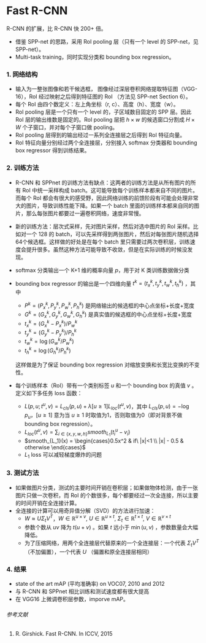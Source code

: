 # Fast R-CNN

R-CNN 的扩展，比 R-CNN 快 200+ 倍。

- 借鉴 SPP-net 的思路，采用 RoI pooling 层（只有一个 level 的 SPP-net，见 SPP-net）。
- Multi-task training，同时实现分类和 bounding box regression。

### 1. 网络结构

- 输入为一整张图像和若干候选框， 图像经过深层卷积网络提取特征图（VGG-16），RoI 经过映射之后得到特征图的 RoI （方法见 SPP-net Section 6）。
- 每个 RoI 由四个数定义：左上角坐标（r, c）、高度（h）、宽度（w）。
- RoI pooling 层是一个只有一个 level 的，子区域数目固定的 SPP 层。因此 RoI 层的输出维数是固定的。RoI pooling 层把 $h \times w$ 的候选窗口分割成 $H \times W$ 个子窗口，并对每个子窗口做 pooling。
- RoI pooling 层得到的输出经过一系列全连接层之后得到 RoI 特征向量。
- RoI 特征向量分别经过两个全连接层，分别接入 softmax 分类器和 bounding box regressor 得到训练结果。

### 2. 训练方法

- R-CNN 和 SPPnet 的训练方法有缺点：这两者的训练方法是从所有图片的所有 RoI 中统一采样构成 batch。这可能导致每个训练样本都来自不同的图片。而每个 RoI 都会有很大的感受野，因此网络训练的前馈阶段有可能会处理非常大的图片，导致训练性能下降。如果一个 batch 里面的训练样本都来自同的图片，那么每张图片都要过一遍卷积网络，速度非常慢。

- 新的训练方法：层次式采样，先对图片采样，然后对选中图片的 RoI 采样。比如对一个 128 的 batch，可以先采样得到两张图片，然后对每张图片随机选择64个候选框。这样做的好处是在每个 batch 里只需要过两次卷积层，训练速度会提升很多。虽然这种方法可能导致不收敛，但是在实际训练的时候没发现。

- softmax 分类输出一个 K+1 维的概率向量 $p$，用于对 K 类训练数据做分类

- bounding box regressor 的输出是一个四维向量 $t^k = (t_x^k, t_y^k, t_w^k, t_h^k)$ ，其中

  - $P^k = (P_x^k, P_y^k, P_w^k, P_h^k)$ 是网络输出的候选框的中心点坐标+长度+宽度
  - $G^k = (G_x^k, G_y^k, G_w^k, G_h^k)$ 是真实值的候选框的中心点坐标+长度+宽度
  - $t_x^k = (G_x^k - P_x^k)/P_w^k$
  - $t_y^k = (G_y^k - P_y^k)/P_h^k$
  - $t_w^k = \log(G_w^k/P_w^k)$
  - $t_h^k=\log(G_h^k/P_h^k)$

  这样做是为了保证 bounding box regression 对缩放变换和长宽比变换的不变性。

- 每个训练样本（RoI）带有一个类别标签 $u$ 和一个 bounding box 的真值 $v$ 。定义如下多任务 loss 函数：

  - $L(p, u; t^u, v) = L_{cls}(p, u) + \lambda[u\ge 1]L_{loc}(t^u, v)$，其中 $L_{cls}(p, u) = -\log p_u$，$[u \ge 1]$ 意为当 $u \ge 1$ 时取值为1，否则取值为0（即对背景不做 bounding box regression）。
  - $L_{loc}(t^u, v) = \sum_{i \in \{x, y, w, h\}}smooth_{L_1}(t_i^u - v_i)$
  - $smooth_{L_1}(x) = \begin{cases}0.5x^2 & if\ |x|<1 \\ |x| - 0.5 & otherwise \end{cases}$
  - $L_1$ loss 可以减轻梯度爆炸的问题

### 3. 测试方法

- 如果做图片分类，测试的主要时间开销在卷积层；如果做物体检测，由于一张图片只做一次卷积，而 RoI 的个数很多，每个都要经过一次全连接，所以主要的时间开销在全连接计算。
- 全连接的计算可以用奇异值分解（SVD）的方法进行加速：
  - $W \approx U \Sigma_tV^T$，$W \in \mathbb{R}^{u\times v}, \ U \in \mathbb{R}^{u \times t}, \ \Sigma_t \in \mathbb{R}^{t \times t}, \ V \in \mathbb{R}^{v \times t}$
  - 参数个数从 $uv$ 降为 $t(u+v)$ 。如果 $t$ 远小于 $\min(u, v)$ ，参数数量会大幅降低。
  - 为了压缩网络，用两个全连接层代替原来的一个全连接层：一个代表 $\Sigma_tV^T$ （不加偏置），一个代表 $U$ （偏置和原全连接层相同）

### 4. 结果

- state of the art mAP (平均准确率) on VOC07, 2010 and 2012
- 与 R-CNN 和 SPPnet 相比训练和测试速度都有很大提高
- 在 VGG16 上微调卷积层参数，imporve mAP。



###### 参考文献 

1. R. Girshick. Fast R-CNN. In ICCV, 2015